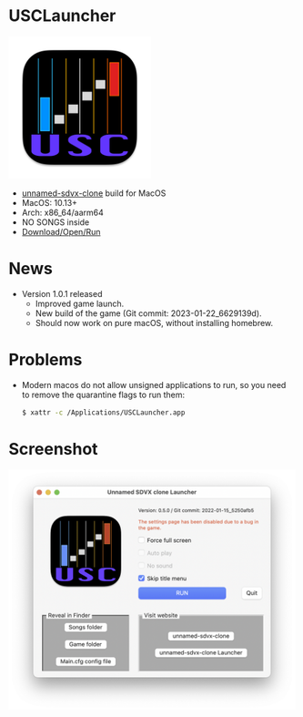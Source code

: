 USCLauncher
===========

<img src="Doc/USCLauncherAppIcon.png" width="250px">

- [unnamed-sdvx-clone](https://github.com/Drewol/unnamed-sdvx-clone/) build for MacOS
- MacOS: 10.13+
- Arch: x86_64/aarm64
- NO SONGS inside
- [Download/Open/Run](https://github.com/serge-ivamov/USCLauncher/releases/download/v1.0.1/USCLauncher-Installer-1.0.1.dmg)

# News
- Version 1.0.1 released
  - Improved game launch.
  - New build of the game (Git commit: 2023-01-22_6629139d).
  - Should now work on pure macOS, without installing homebrew.

# Problems
- Modern macos do not allow unsigned applications to run, so you need to remove the quarantine flags to run them:
  ```bash
  $ xattr -c /Applications/USCLauncher.app
  ```

# Screenshot

![](Doc/USCL-screenshot.png)
